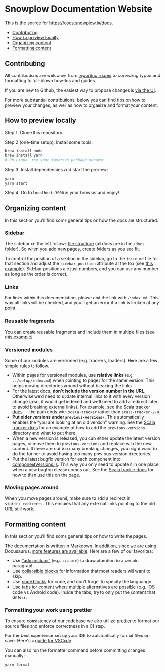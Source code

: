 # Snowplow Documentation Website

This is the source for https://docs.snowplow.io/docs.

* [Contributing](#contributing)
* [How to preview locally](#how*to-preview-locally)
* [Organizing content](#organizing-content)
* [Formatting content](#formatting-content)

## Contributing

All contributions are welcome, from [reporting issues](https://github.com/snowplow/snowplow.github.io/issues/new) to correcting typos and formatting to full-blown how-tos and guides.

If you are new to Github, the easiest way to propose changes is [via the UI](https://docs.github.com/en/repositories/working-with-files/managing-files/editing-files#editing-files-in-another-users-repository).

For more substantial contributions, below you can find tips on how to preview your changes, as well as how to organize and format your content.

## How to preview locally

Step 1. Clone this repository.

Step 2 (one-time setup). Install some tools:

```bash
brew install node
brew install yarn
# On Linux, use your favorite package manager
```

Step 3. Install dependencies and start the preview:

```bash
yarn
yarn start
```

Step 4. Go to `localhost:3000` in your browser and enjoy!

## Organizing content

In this section you’ll find some general tips on how the docs are structured.

### Sidebar

The sidebar on the left follows [file structure](https://github.com/snowplow/snowplow.github.io/tree/main/docs) (all docs are in the `/docs` folder). So when you add new pages, create folders as you see fit.

To control the position of a section in the sidebar, go to the `index.md` file for that section and adjust the `sidebar_position` attribute at the top (see [this example](https://github.com/snowplow/snowplow.github.io/blob/main/docs/tutorials/index.md)). Sidebar positions are just numbers, and you can use any number as long as the order is correct.

### Links

For links within this documentation, please end the link with `/index.md`. This way all links will be checked, and you’ll get an error if a link is broken at any point.

### Reusable fragments

You can create reusable fragments and include them in multiple files (see [this example](https://github.com/snowplow/snowplow.github.io/blob/main/docs/getting-started-with-snowplow-bdp/what-is-snowplow-bdp/feature-comparison/index.md)).

### Versioned modules

Some of our modules are versioned (e.g. trackers, loaders). Here are a few simple rules to follow.

* Within pages for versioned modules, use **relative links** (e.g. `../setup/index.md`) when pointing to pages for the same version. This helps moving directories around without breaking the links.
* For the latest docs, **don’t include the version number in the URL**. Otherwise we’d need to update internal links to it with every version change (also, it would get indexed and we’ll need to add a redirect later to avoid breaking external links). For example, see the [Scala tracker docs](https://github.com/snowplow/snowplow.github.io/tree/main/docs/collecting-data/collecting-from-own-applications/scala-tracker) — the path ends with `scala-tracker` rather than `scala-tracker-2-0`.
* **Put older versions under `previous-versions/`**. This automatically enables the “you are looking at an old version” warning. See the [Scala tracker docs](https://github.com/snowplow/snowplow.github.io/tree/main/docs/collecting-data/collecting-from-own-applications/scala-tracker) for an example of how to add the `previous-versions` directory and what to put there.
* When a new version is released, you can either update the latest version pages, or move them to `previous-versions` and replace with the new content. If there are not too many breaking changes, you might want to do the former to avoid having too many previous version directories.
* Put the latest bugfix version for each component into [componentVersions.js](https://github.com/snowplow/snowplow.github.io/blob/main/src/componentVersions.js). This way you only need to update it in one place when a new bugfix release comes out. See the [Scala tracker docs](https://raw.githubusercontent.com/snowplow/snowplow.github.io/main/docs/collecting-data/collecting-from-own-applications/scala-tracker/setup/index.md) for how to then use this on the page.

### Moving pages around

When you move pages around, make sure to add a redirect in `static/_redirects`.
This ensures that any external links pointing to the old URL still work.

## Formatting content

In this section you’ll find some general tips on how to write the pages.

The documentation is written in Markdown. In addition, since we are using Docusaurus, [more features are available](https://docusaurus.io/docs/markdown-features). Here are a few of our favorites:

* Use [“admonitions”](https://docusaurus.io/docs/markdown-features/admonitions) (e.g. `:::note`) to draw attention to a certain paragraph.
* Use [collapsible blocks](https://docusaurus.io/docs/markdown-features#details) for information that most readers will want to skip.
* Use [code blocks](https://docusaurus.io/docs/markdown-features/code-blocks) for code, and don’t forget to specify the languange.
* Use [tabs](https://docusaurus.io/docs/markdown-features/tabs) for content where multiple alternatives are possible (e.g. iOS code vs Android code). Inside the tabs, try to only put the content that differs.

### Formatting your work using prettier

To ensure consistency of our codebase we also utilize [prettier](https://prettier.io) to format our source files and enforce correctness in a CI step.

For the best experience set up your IDE to automatically format files on save. Here's a [guide for VSCode](https://blog.yogeshchavan.dev/automatically-format-code-on-file-save-in-visual-studio-code-using-prettier).

You can also run the formatter command before committing changes manually:

```bash
yarn format
```
